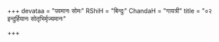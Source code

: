 +++
devataa = "पवमानः सोमः"
RShiH = "बिन्दुः"
ChandaH = "गायत्री"
title = "०२ इन्दुर्हियानः सोतृभिर्मृज्यमानः"

+++
